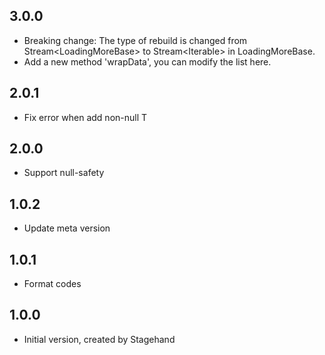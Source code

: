 ## 3.0.0

* Breaking change: The type of rebuild is changed from Stream<LoadingMoreBase<T>>  to Stream<Iterable<T>> in LoadingMoreBase<T>.
* Add a new method 'wrapData', you can modify the list here.

## 2.0.1

* Fix error when add non-null T

## 2.0.0

* Support null-safety

## 1.0.2

* Update meta version

## 1.0.1

* Format codes

## 1.0.0

* Initial version, created by Stagehand
